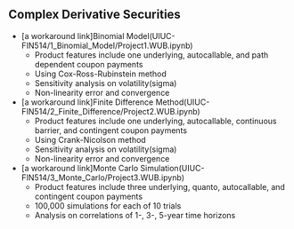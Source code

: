 ## Complex Derivative Securities
- [a workaround link]Binomial Model(UIUC-FIN514/1_Binomial_Model/Project1.WUB.ipynb)
    - Product features include one underlying, autocallable, and path dependent coupon payments
    - Using Cox-Ross-Rubinstein method
    - Sensitivity analysis on volatility(sigma)
    - Non-linearity error and convergence
- [a workaround link]Finite Difference Method(UIUC-FIN514/2_Finite_Difference/Project2.WUB.ipynb)
    - Product features include one underlying, autocallable, continuous barrier, and contingent coupon payments
    - Using Crank-Nicolson method
    - Sensitivity analysis on volatility(sigma)
    - Non-linearity error and convergence
- [a workaround link]Monte Carlo Simulation(UIUC-FIN514/3_Monte_Carlo/Project3.WUB.ipynb)
    - Product features include three underlying, quanto, autocallable, and contingent coupon payments
    - 100,000 simulations for each of 10 trials
    - Analysis on correlations of 1-, 3-, 5-year time horizons
